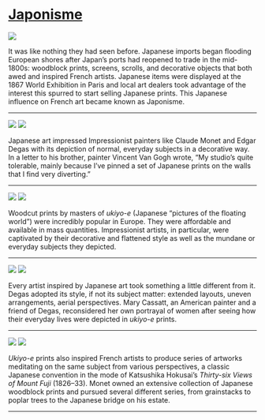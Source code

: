 # [Japonisme](http://artstories.artsmia.org/#/stories/1160)

![](http://cdn.dx.artsmia.org/thumbs/tn_2014_TDX_MIAArtStories_352.jpg)

It was like nothing they had seen before. Japanese imports began flooding European shores after Japan’s ports had reopened to trade in the mid-1800s: woodblock prints, screens, scrolls, and decorative objects that both awed and inspired French artists. Japanese items were displayed at the 1867 World Exhibition in Paris and local art dealers took advantage of the interest this spurred to start selling Japanese prints. This Japanese influence on French art became known as Japonisme. 

---

![](http://cdn.dx.artsmia.org/thumbs/tn_mia_49272a.jpg)
![](http://cdn.dx.artsmia.org/thumbs/tn_2014_TDX_MIAArtStories_368.jpg)

Japanese art impressed Impressionist painters like Claude Monet and Edgar Degas with its depiction of normal, everyday subjects in a decorative way. In a letter to his brother, painter Vincent Van Gogh wrote, “My studio’s quite tolerable, mainly because I’ve pinned a set of Japanese prints on the walls that I find very diverting.” 

---

![](http://cdn.dx.artsmia.org/thumbs/tn_mia_4001253.jpg)
![](http://cdn.dx.artsmia.org/thumbs/tn_mia_48206a.jpg)

Woodcut prints by masters of *ukiyo-e* (Japanese “pictures of the floating world”) were incredibly popular in Europe. They were affordable and available in mass quantities. Impressionist artists, in particular, were captivated by their decorative and flattened style as well as the mundane or everyday subjects they depicted.

---

![](http://cdn.dx.artsmia.org/thumbs/tn_PCD20001031_0772_IMG0002.jpg)
![](http://cdn.dx.artsmia.org/thumbs/tn_mia_6011254.jpg)

Every artist inspired by Japanese art took something a little different from it. Degas adopted its style, if not its subject matter: extended layouts, uneven arrangements, aerial perspectives. Mary Cassatt, an American painter and a friend of Degas, reconsidered her own portrayal of women after seeing how their everyday lives were depicted in *ukiyo-e* prints.

---

![](http://cdn.dx.artsmia.org/thumbs/tn_mia_49356a.jpg)
![](http://cdn.dx.artsmia.org/thumbs/tn_2014_TDX_MIAArtStories_360.jpg)

*Ukiyo-e* prints also inspired French artists to produce series of artworks meditating on the same subject from various perspectives, a classic Japanese convention in the mode of Katsushika Hokusai’s *Thirty-six Views of Mount Fuji* (1826–33). Monet owned an extensive collection of Japanese woodblock prints and pursued several different series, from grainstacks to poplar trees to the Japanese bridge on his estate.

---
